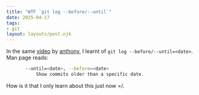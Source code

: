 ```yaml
---
title: "WTF `git log --before/--until`"
date: 2025-04-17
tags:
- git
layout: layouts/post.njk
---
```


In the same [video](https://www.youtube.com/watch?v=xEfDMjogJnw) by [anthony](https://www.youtube.com/@anthonywritescode), I learnt of `git log --before/--until=<date>`. Man page reads:

```sh
       --until=<date>, --before=<date>
           Show commits older than a specific date.
```

How is it that I only learn about this just now =/.
